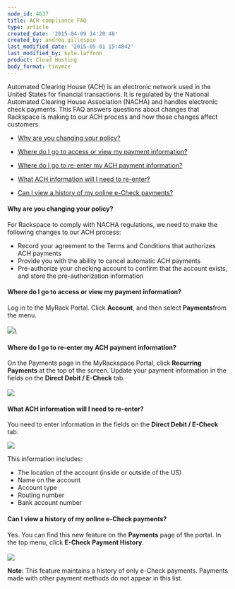```yaml
---
node_id: 4637
title: ACH compliance FAQ
type: article
created_date: '2015-04-09 14:20:48'
created_by: andrea.gillespie
last_modified_date: '2015-05-01 15:4842'
last_modified_by: kyle.laffoon
product: Cloud Hosting
body_format: tinymce
---
```


Automated Clearing House (ACH) is an electronic network used in the
United States for financial transactions. It is regulated by the
National Automated Clearing House Association (NACHA) and handles
electronic check payments. This FAQ answers questions about changes that
Rackspace is making to our ACH process and how those changes affect
customers.

-   [Why are you changing your policy?](#whychangingpolicy)
-   [Where do I go to access or view my payment
    information?](#wherepaymentinfo)

-   [Where do I go to re-enter my ACH payment
    information?](#wherere-enter)

-   [What ACH information will I need to re-enter?](#whatachinfoneeded)

-   [Can I view a history of my online e-Check
    payments?](#e-checkHistory)

#### Why are you changing your policy?

For Rackspace to comply with NACHA regulations, we need to make the
following changes to our ACH process:

-   Record your agreement to the Terms and Conditions that authorizes
    ACH payments
-   Provide you with the ability to cancel automatic ACH payments
-   Pre-authorize your checking account to confirm that the account
    exists, and store the pre-authorization information

#### Where do I go to access or view my payment information?

Log in to the MyRack Portal. Click **Account**, and then select
**Payments**from the menu.\
 \
 ![](/knowledge_center/sites/default/files/field/image/ACHFAQ1.png)\
  

#### Where do I go to re-enter my ACH payment information?

On the Payments page in the MyRackspace Portal, click **Recurring
Payments** at the top of the screen. Update your payment information in
the fields on the **Direct Debit / E-Check** tab.\
 \
 ![](/knowledge_center/sites/default/files/field/image/ACHFAQ2a.png)

#### What ACH information will I need to re-enter?

You need to enter information in the fields on the **Direct Debit /
E-Check** tab.

![](/knowledge_center/sites/default/files/field/image/ACHFAQ3.png)

This information includes:

-   The location of the account (inside or outside of the US)
-   Name on the account
-   Account type
-   Routing number
-   Bank account number

#### Can I view a history of my online e-Check payments?

Yes. You can find this new feature on the **Payments** page of the
portal. In the top menu, click  **E-Check Payment History**.\
 \
 ![](/knowledge_center/sites/default/files/field/image/ACHFAQ4a.png)

**Note**: This feature maintains a history of only e-Check payments.
Payments made with other payment methods do not appear in this list.

